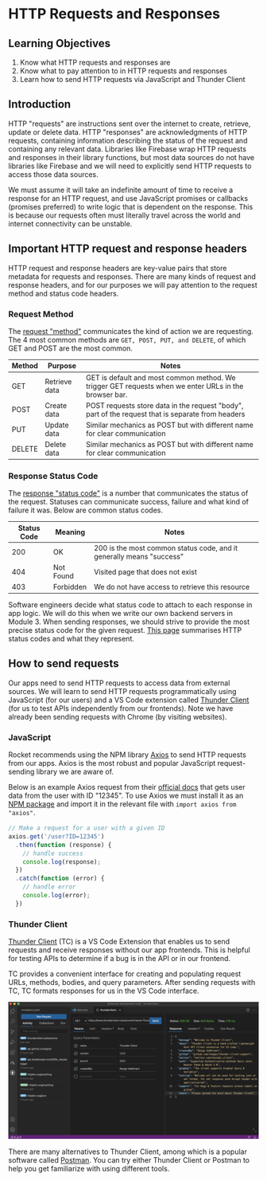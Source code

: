 # HTTP Requests and Responses

## Learning Objectives

1. Know what HTTP requests and responses are
2. Know what to pay attention to in HTTP requests and responses
3. Learn how to send HTTP requests via JavaScript and Thunder Client

## Introduction

HTTP "requests" are instructions sent over the internet to create, retrieve, update or delete data. HTTP "responses" are acknowledgments of HTTP requests, containing information describing the status of the request and containing any relevant data. Libraries like Firebase wrap HTTP requests and responses in their library functions, but most data sources do not have libraries like Firebase and we will need to explicitly send HTTP requests to access those data sources.

We must assume it will take an indefinite amount of time to receive a response for an HTTP request, and use JavaScript promises or callbacks (promises preferred) to write logic that is dependent on the response. This is because our requests often must literally travel across the world and internet connectivity can be unstable.

## Important HTTP request and response headers

HTTP request and response headers are key-value pairs that store metadata for requests and responses. There are many kinds of request and response headers, and for our purposes we will pay attention to the request method and status code headers.

### Request Method

The <a href="https://developer.mozilla.org/en-US/docs/Web/HTTP/Methods" target="_blank">request "method"</a> communicates the kind of action we are requesting. The 4 most common methods are `GET, POST, PUT, and DELETE`, of which GET and POST are the most common.

| Method | Purpose       | Notes                                                                                                 |
| ------ | ------------- | ----------------------------------------------------------------------------------------------------- |
| GET    | Retrieve data | GET is default and most common method. We trigger GET requests when we enter URLs in the browser bar. |
| POST   | Create data   | POST requests store data in the request "body", part of the request that is separate from headers     |
| PUT    | Update data   | Similar mechanics as POST but with different name for clear communication                             |
| DELETE | Delete data   | Similar mechanics as POST but with different name for clear communication                             |

### Response Status Code

The <a href="https://developer.mozilla.org/en-US/docs/Web/HTTP/Status" target="_blank">response "status code"</a> is a number that communicates the status of the request. Statuses can communicate success, failure and what kind of failure it was. Below are common status codes.

| Status Code | Meaning   | Notes                                                                |
| ----------- | --------- | -------------------------------------------------------------------- |
| 200         | OK        | 200 is the most common status code, and it generally means "success" |
| 404         | Not Found | Visited page that does not exist                                     |
| 403         | Forbidden | We do not have access to retrieve this resource                      |

Software engineers decide what status code to attach to each response in app logic. We will do this when we write our own backend servers in Module 3. When sending responses, we should strive to provide the most precise status code for the given request. <a href="https://www.restapitutorial.com/httpstatuscodes.html" target="_blank">This page</a> summarises HTTP status codes and what they represent.

## How to send requests

Our apps need to send HTTP requests to access data from external sources. We will learn to send HTTP requests programmatically using JavaScript (for our users) and a VS Code extension called <a href="https://www.thunderclient.com/" target="_blank">Thunder Client</a> (for us to test APIs independently from our frontends). Note we have already been sending requests with Chrome (by visiting websites).

### JavaScript

Rocket recommends using the NPM library <a href="https://axios-http.com/docs/intro" target="_blank">Axios</a> to send HTTP requests from our apps. Axios is the most robust and popular JavaScript request-sending library we are aware of.&#x20;

Below is an example Axios request from their <a href="https://axios-http.com/docs/example" target="_blank">official docs</a> that gets user data from the user with ID "12345". To use Axios we must install it as an <a href="https://www.npmjs.com/package/axios" target="_blank">NPM package</a> and import it in the relevant file with `import axios from "axios"`.

```javascript
// Make a request for a user with a given ID
axios.get('/user?ID=12345')
  .then(function (response) {
    // handle success
    console.log(response);
  })
  .catch(function (error) {
    // handle error
    console.log(error);
  })
```

### Thunder Client

<a href="https://www.thunderclient.com/" target="_blank">Thunder Client</a> (TC) is a VS Code Extension that enables us to send requests and receive responses without our app frontends. This is helpful for testing APIs to determine if a bug is in the API or in our frontend.

TC provides a convenient interface for creating and populating request URLs, methods, bodies, and query parameters. After sending requests with TC, TC formats responses for us in the VS Code interface.

![Thunder Client provides a convenient interface for testing APIs. Source: Thunder Client](<../assets/thunder-client.png>)

There are many alternatives to Thunder Client, among which is a popular software called <a href="https://www.postman.com/" target="_blank">Postman</a>. You can try either Thunder Client or Postman to help you get familiarize with using different tools.
